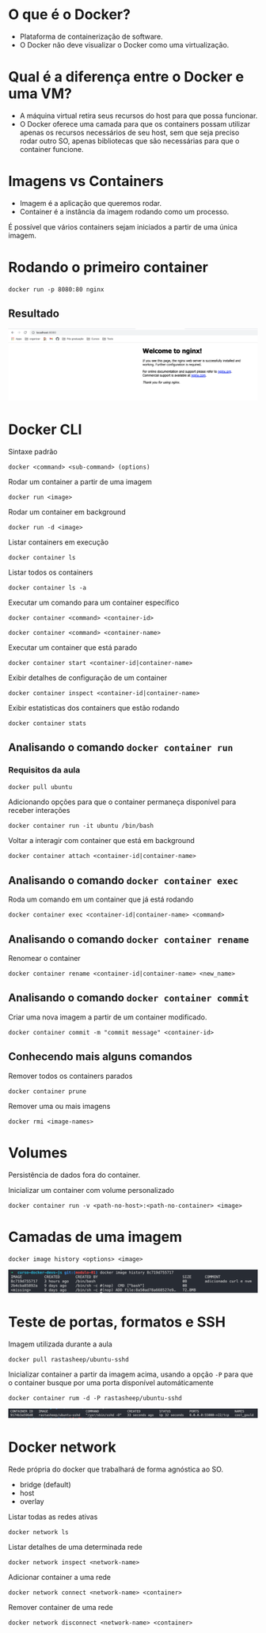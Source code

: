 # O que é o Docker?
- Plataforma de containerização de software.
- O Docker não deve visualizar o Docker como uma virtualização.

# Qual é a diferença entre o Docker e uma VM?
- A máquina virtual retira seus recursos do host para que possa funcionar.
- O Docker oferece uma camada para que os containers possam utilizar apenas os recursos necessários de seu host, sem que seja preciso rodar outro SO, apenas bibliotecas que são necessárias para que o container funcione.

# Imagens vs Containers
- Imagem é a aplicação que queremos rodar.
- Container é a instância da imagem rodando como um processo.

É possível que vários containers sejam iniciados a partir de uma única imagem.

# Rodando o primeiro container
```
docker run -p 8080:80 nginx
```

## Resultado
![Primeiro container](/modulo-01/assets/screenshots/01-aula07.png)

# Docker CLI
Sintaxe padrão
```
docker <command> <sub-command> (options)
```

Rodar um container a partir de uma imagem
```
docker run <image>
```

Rodar um container em background
```
docker run -d <image>
```

Listar containers em execução
```
docker container ls
```

Listar todos os containers
```
docker container ls -a
```

Executar um comando para um container específico
```
docker container <command> <container-id>
```
```
docker container <command> <container-name>
```

Executar um container que está parado
```
docker container start <container-id|container-name>
```

Exibir detalhes de configuração de um container
```
docker container inspect <container-id|container-name>
```

Exibir estatisticas dos containers que estão rodando
```
docker container stats
```

## Analisando o comando ```docker container run```
### Requisitos da aula
```
docker pull ubuntu
```

Adicionando opções para que o container permaneça disponível para receber interações
```
docker container run -it ubuntu /bin/bash
```

Voltar a interagir com container que está em background
```
docker container attach <container-id|container-name>
```

## Analisando o comando ```docker container exec```
Roda um comando em um container que já está rodando
```
docker container exec <container-id|container-name> <command>
```

## Analisando o comando ```docker container rename```
Renomear o container
```
docker container rename <container-id|container-name> <new_name>
```

## Analisando o comando ```docker container commit```
Criar uma nova imagem a partir de um container modificado.
```
docker container commit -m "commit message" <container-id>
```

## Conhecendo mais alguns comandos
Remover todos os containers parados
```
docker container prune
```

Remover uma ou mais imagens
```
docker rmi <image-names>
```

# Volumes
Persistência de dados fora do container.

Inicializar um container com volume personalizado
```
docker container run -v <path-no-host>:<path-no-container> <image>
```

# Camadas de uma imagem
```
docker image history <options> <image>
```
![Image history](/modulo-01/assets/screenshots/01-aula17.png)

# Teste de portas, formatos e SSH
Imagem utilizada durante a aula
```
docker pull rastasheep/ubuntu-sshd
```
Inicializar container a partir da imagem acima, usando a opção ```-P``` para que o container busque por uma porta disponível automáticamente
```
docker container rum -d -P rastasheep/ubuntu-sshd
```
![Lista de imagens](/modulo-01/assets/screenshots/01-aula18.png)

# Docker network
Rede própria do docker que trabalhará de forma agnóstica ao SO.
- bridge (default)
- host
- overlay

Listar todas as redes ativas
```
docker network ls
```

Listar detalhes de uma determinada rede
```
docker network inspect <network-name>
```

Adicionar container a uma rede
```
docker network connect <network-name> <container>
```

Remover container de uma rede
```
docker network disconnect <network-name> <container>
```

  